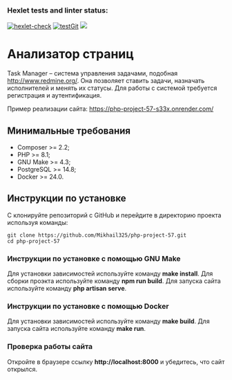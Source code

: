 ### Hexlet tests and linter status:
[![hexlet-check](https://github.com/Mikhail325/php-project-57/actions/workflows/hexlet-check.yml/badge.svg)](https://github.com/Mikhail325/php-project-57/actions/workflows/hexlet-check.yml)
[![testGit](https://github.com/Mikhail325/php-project-57/actions/workflows/github-actions.yml/badge.svg)](https://github.com/Mikhail325/php-project-57/actions/workflows/github-actions.yml)
<a href="https://codeclimate.com/github/Mikhail325/php-project-57/maintainability"><img src="https://api.codeclimate.com/v1/badges/f0ecb7cea5d737580e40/maintainability" /></a>

# Анализатор страниц
Task Manager – система управления задачами, подобная http://www.redmine.org/. Она позволяет ставить задачи, назначать исполнителей и менять их статусы. Для работы с системой требуется регистрация и аутентификация.

Пример реализации сайта: https://php-project-57-s33x.onrender.com/

## Минимальные требования
* Composer >= 2.2;
* PHP >= 8.1;
* GNU Make >= 4.3;
* PostgreSQL >= 14.8;
* Docker >= 24.0.

## Инструкции по установке

С клонируйте репозиторий с GitHub и перейдите в директорию проекта используя команды:
```
git clone https://github.com/Mikhail325/php-project-57.git
cd php-project-57
```
### Инструкции по установке c помощью GNU Make

Для установки зависимостей используйте команду **make install**.
Для сборки проэкта используйте команду **npm run build**.
Для запуска сайта используйте команду **php artisan serve**.

### Инструкции по установке c помощью Docker

Для установки зависимостей используйте команду **make build**.
Для запуска сайта используйте команду **make run**.

### Проверка работы сайта

Откройте в браузере ссылку **http://localhost:8000** и убедитесь, что сайт открылся.